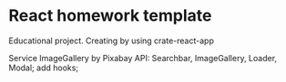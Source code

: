 # React homework template

Educational project. Creating by using crate-react-app

Service ImageGallery by Pixabay API: Searchbar, ImageGallery, Loader, Modal; add
hooks;
